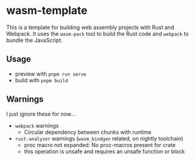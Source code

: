 # wasm-template

This is a template for building web assembly projects with Rust and Webpack. It uses the `wasm-pack` tool to build the Rust code and `webpack` to bundle the JavaScript.

## Usage

- preview with `pnpm run serve`
- build with `pnpm build`

## Warnings

I just ignore these for now...

- `webpack` warnings
    - Circular dependency between chunks with runtime
- `rust-analyzer` warnings (`wasm_bindgen` related, on nightly toolchain)
    - proc macro not expanded: No proc-macros present for crate
    - this operation is unsafe and requires an unsafe function or block

